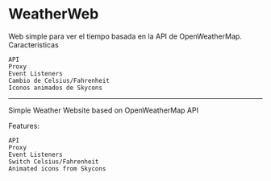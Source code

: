 # WeatherWeb
Web simple para ver el tiempo basada en la API de OpenWeatherMap.
Caracteristicas

    API
    Proxy
    Event Listeners
    Cambio de Celsius/Fahrenheit
    Iconos animados de Skycons

--------------------------------------------------------------------

Simple Weather Website based on OpenWeatherMap API

Features:

    API
    Proxy
    Event Listeners
    Switch Celsius/Fahrenheit
    Animated icons from Skycons

